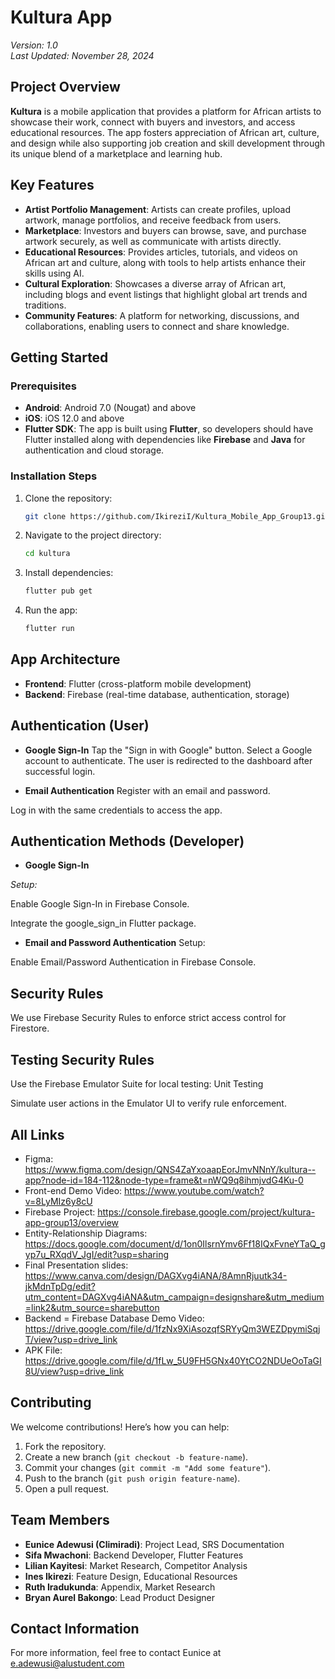 # **Kultura App**  
*Version: 1.0*  
*Last Updated: November 28, 2024*

## **Project Overview**
**Kultura** is a mobile application that provides a platform for African artists to showcase their work, connect with buyers and investors, and access educational resources. The app fosters appreciation of African art, culture, and design while also supporting job creation and skill development through its unique blend of a marketplace and learning hub.

## **Key Features**
- **Artist Portfolio Management**: Artists can create profiles, upload artwork, manage portfolios, and receive feedback from users.
- **Marketplace**: Investors and buyers can browse, save, and purchase artwork securely, as well as communicate with artists directly.
- **Educational Resources**: Provides articles, tutorials, and videos on African art and culture, along with tools to help artists enhance their skills using AI.
- **Cultural Exploration**: Showcases a diverse array of African art, including blogs and event listings that highlight global art trends and traditions.
- **Community Features**: A platform for networking, discussions, and collaborations, enabling users to connect and share knowledge.

## **Getting Started**

### **Prerequisites**
- **Android**: Android 7.0 (Nougat) and above
- **iOS**: iOS 12.0 and above
- **Flutter SDK**: The app is built using **Flutter**, so developers should have Flutter installed along with dependencies like **Firebase** and **Java** for authentication and cloud storage.

### **Installation Steps**
1. Clone the repository:
    ```bash
    git clone https://github.com/IkireziI/Kultura_Mobile_App_Group13.git
    ```
2. Navigate to the project directory:
    ```bash
    cd kultura
    ```
3. Install dependencies:
    ```bash
    flutter pub get
    ```
4. Run the app:
    ```bash
    flutter run
    ```

## **App Architecture**
- **Frontend**: Flutter (cross-platform mobile development)
- **Backend**: Firebase (real-time database, authentication, storage)

##  Authentication (User)
- **Google Sign-In**
Tap the "Sign in with Google" button.
Select a Google account to authenticate.
The user is redirected to the dashboard after successful login.

- **Email Authentication**
Register with an email and password.

Log in with the same credentials to access the app.

## Authentication Methods (Developer)
- **Google Sign-In**

*Setup:*

Enable Google Sign-In in Firebase Console.

Integrate the google_sign_in Flutter package.

- **Email and Password Authentication**
Setup:

Enable Email/Password Authentication in Firebase Console.

## Security Rules
We use Firebase Security Rules to enforce strict access control for Firestore.

## Testing Security Rules
Use the Firebase Emulator Suite for local testing: Unit Testing

Simulate user actions in the Emulator UI to verify rule enforcement.


## **All Links**
- Figma: https://www.figma.com/design/QNS4ZaYxoaapEorJmvNNnY/kultura--app?node-id=184-112&node-type=frame&t=nWQ9q8ihmjvdG4Ku-0
- Front-end Demo Video: https://www.youtube.com/watch?v=8LyMIz6y8cU
- Firebase Project: https://console.firebase.google.com/project/kultura-app-group13/overview
- Entity-Relationship Diagrams: https://docs.google.com/document/d/1on0IlsrnYmv6Ff18IQxFvneYTaQ_gyp7u_RXqdV_JgI/edit?usp=sharing
- Final Presentation slides: https://www.canva.com/design/DAGXvg4iANA/8AmnRjuutk34-jkMdnTpDg/edit?utm_content=DAGXvg4iANA&utm_campaign=designshare&utm_medium=link2&utm_source=sharebutton
- Backend = Firebase Database Demo Video: https://drive.google.com/file/d/1fzNx9XiAsozqfSRYyQm3WEZDpymiSqjT/view?usp=drive_link
- APK File: https://drive.google.com/file/d/1fLw_5U9FH5GNx40YtCO2NDUeOoTaGI8U/view?usp=drive_link

## **Contributing**
We welcome contributions! Here’s how you can help:
1. Fork the repository.
2. Create a new branch (`git checkout -b feature-name`).
3. Commit your changes (`git commit -m "Add some feature"`).
4. Push to the branch (`git push origin feature-name`).
5. Open a pull request.

## **Team Members**
- **Eunice Adewusi (Climiradi)**: Project Lead, SRS Documentation
- **Sifa Mwachoni**: Backend Developer, Flutter Features
- **Lilian Kayitesi**: Market Research, Competitor Analysis
- **Ines Ikirezi**: Feature Design, Educational Resources
- **Ruth Iradukunda**: Appendix, Market Research
- **Bryan Aurel Bakongo**: Lead Product Designer

## **Contact Information**
For more information, feel free to contact Eunice at e.adewusi@alustudent.com
